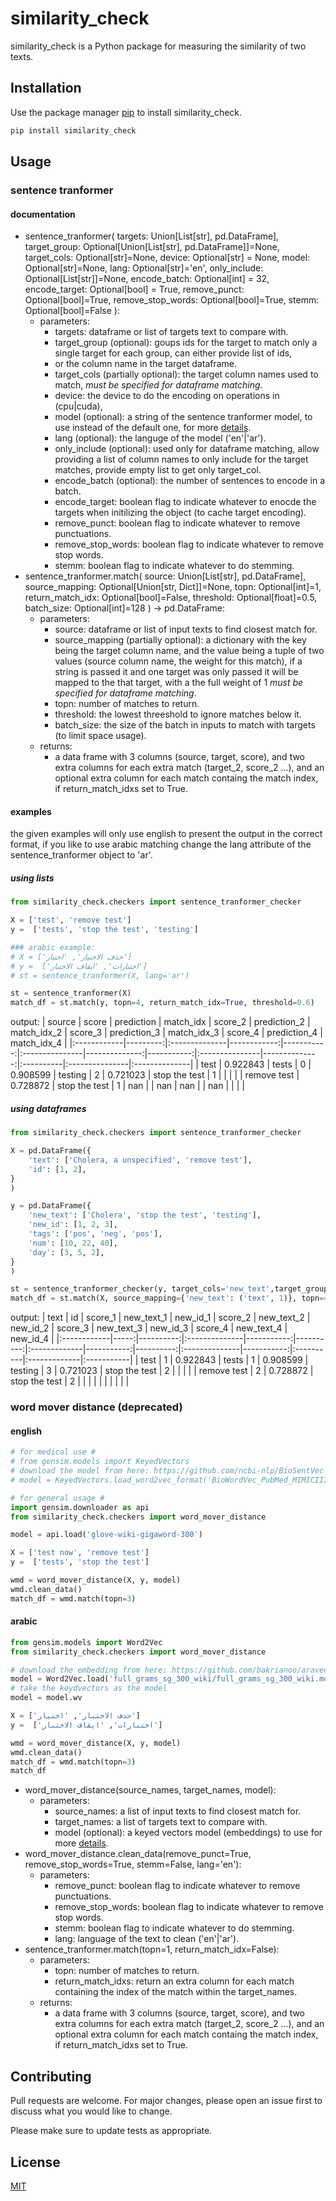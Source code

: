 # similarity_check

similarity_check is a Python package for measuring the similarity of two texts.

## Installation

Use the package manager [pip](https://pip.pypa.io/en/stable/) to install similarity_check.

```bash
pip install similarity_check 
```

## Usage
### sentence tranformer
#### documentation
* sentence_tranformer(
        targets: Union[List[str], pd.DataFrame], 
        target_group: Optional[Union[List[str], pd.DataFrame]]=None,
        target_cols: Optional[str]=None, 
        device: Optional[str] = None,
        model: Optional[str]=None, 
        lang: Optional[str]='en', 
        only_include: Optional[List[str]]=None,
        encode_batch: Optional[int] = 32,
        encode_target: Optional[bool] = True,
        remove_punct: Optional[bool]=True, 
        remove_stop_words: Optional[bool]=True, 
        stemm: Optional[bool]=False
  ):
  * parameters:
    * targets: dataframe or list of targets text to compare with.
    * target_group (optional): goups ids for the target to match only a single target for each group, can either provide list of ids,
    * or the column name in the target dataframe.
    * target_cols (partially optional): the target column names used to match, *must be specified for dataframe matching*.
    * device: the device to do the encoding on operations in (cpu|cuda),
    * model (optional): a string of the sentence tranformer model, to use instead of the default one, for more [details](https://www.sbert.net/).
    * lang (optional): the languge of the model ('en'|'ar').
    * only_include (optional): used only for dataframe matching, allow providing a list of column names to only include for the target matches, provide empty list to get only target_col.
    * encode_batch (optional): the number of sentences to encode in a batch.
    * encode_target: boolean flag to indicate whatever to enocde the targets when initilizing the object (to cache target encoding).
    * remove_punct: boolean flag to indicate whatever to remove punctuations. 
    * remove_stop_words: boolean flag to indicate whatever to remove stop words.
    * stemm: boolean flag to indicate whatever to do stemming.
* sentence_tranformer.match(
        source: Union[List[str], pd.DataFrame], 
        source_mapping: Optional[Union[str, Dict]]=None, 
        topn: Optional[int]=1, 
        return_match_idx: Optional[bool]=False, 
        threshold: Optional[float]=0.5, 
        batch_size: Optional[int]=128
    ) -> pd.DataFrame:
  * parameters:
    * source: dataframe or list of input texts to find closest match for.
    * source_mapping (partially optional): a dictionary with the key being the target column name, and the value being a tuple of two values (source column name, the weight for this match), if a string is passed it and one target was only passed it will be mapped to the that target, with a the full weight of 1 *must be specified for dataframe matching*.
    * topn: number of matches to return.
    * threshold: the lowest threeshold to ignore matches below it.
    * batch_size: the size of the batch in inputs to match with targets (to limit space usage).
  * returns:
    * a data frame with 3 columns (source, target, score), and two extra columns for each extra match (target_2, score_2 ...), and an optional extra column for each match containg the match index, if return_match_idxs set to True.
#### examples
the given examples will only use english to present the output in the correct format, if you like to use arabic matching change the lang attribute of the sentence_tranformer object to 'ar'.
##### using lists
```python
from similarity_check.checkers import sentence_tranformer_checker

X = ['test', 'remove test']
y =  ['tests', 'stop the test', 'testing']

### arabic example:
# X = ['حذف الاختبار', 'اختبار']
# y =  ['اختبارات', 'ايقاف الاختبار']
# st = sentence_tranformer(X, lang='ar')

st = sentence_tranformer(X)
match_df = st.match(y, topn=4, return_match_idx=True, threshold=0.6)
```
output:
| source      |    score | prediction    |   match_idx |    score_2 | prediction_2   |   match_idx_2 |    score_3 | prediction_3   |   match_idx_3 | score_4   | prediction_4   | match_idx_4   |
|:------------|---------:|:--------------|------------:|-----------:|:---------------|--------------:|-----------:|:---------------|--------------:|:----------|:---------------|:--------------|
| test        | 0.922843 | tests         |           0 |   0.908599 | testing        |             2 |   0.721023 | stop the test  |             1 |           |                |               |
| remove test | 0.728872 | stop the test |           1 | nan        |                |           nan | nan        |                |           nan |           |                |               |
##### using dataframes
```python
from similarity_check.checkers import sentence_tranformer_checker

X = pd.DataFrame({
    'text': ['Cholera, a unspecified', 'remove test'],
    'id': [1, 2],
}
)

y = pd.DataFrame({
    'new_text': ['Cholera', 'stop the test', 'testing'],
    'new_id': [1, 2, 3],
    'tags': ['pos', 'neg', 'pos'],
    'num': [10, 22, 40],
    'day': [3, 5, 2],
}
)

st = sentence_tranformer_checker(y, target_cols='new_text',target_group='tags', only_include=['new_id'])
match_df = st.match(X, source_mapping={'new_text': ('text', 1)}, topn=4, threshold=0.6, batch_size=1)
```
output:
| text        |   id |   score_1 | new_text_1    |   new_id_1 |   score_2 | new_text_2   |   new_id_2 |   score_3 | new_text_3    |   new_id_3 | score_4   | new_text_4   | new_id_4   |
|:------------|-----:|----------:|:--------------|-----------:|----------:|:-------------|-----------:|----------:|:--------------|-----------:|:----------|:-------------|:-----------|
| test        |    1 |  0.922843 | tests         |          1 |  0.908599 | testing      |          3 |  0.721023 | stop the test |          2 |           |              |            |
| remove test |    2 |  0.728872 | stop the test |          2 |           |              |            |           |               |            |           |              |            |

### word mover distance (deprecated)
#### english
```python
# for medical use #
# from gensim.models import KeyedVectors
# download the model from here: https://github.com/ncbi-nlp/BioSentVec
# model = KeyedVectors.load_word2vec_format('BioWordVec_PubMed_MIMICIII_d200.vec.bin', binary=True)

# for general usage #
import gensim.downloader as api
from similarity_check.checkers import word_mover_distance

model = api.load('glove-wiki-gigaword-300')

X = ['test now', 'remove test']
y =  ['tests', 'stop the test']

wmd = word_mover_distance(X, y, model)
wmd.clean_data()
match_df = wmd.match(topn=3)
```
#### arabic
```python
from gensim.models import Word2Vec
from similarity_check.checkers import word_mover_distance

# download the embedding from here: https://github.com/bakrianoo/aravec (N-Grams Models, Wikipedia-SkipGram, Vec-Size:300)
model = Word2Vec.load('full_grams_sg_300_wiki/full_grams_sg_300_wiki.mdl')
# take the keydvectors as the model
model = model.wv

X = ['حذف الاختبار', 'اختبار']
y =  ['اختبارات', 'ايقاف الاختبار']

wmd = word_mover_distance(X, y, model)
wmd.clean_data()
match_df = wmd.match(topn=3)
match_df
```
* word_mover_distance(source_names, target_names, model):
  * parameters:
    * source_names: a list of input texts to find closest match for.
    * target_names: a list of targets text to compare with.
    * model (optional): a keyed vectors model (embeddings) to use for more [details](https://radimrehurek.com/gensim/auto_examples/tutorials/run_word2vec.html).
* word_mover_distance.clean_data(remove_punct=True, remove_stop_words=True, stemm=False, lang='en'):
  * parameters:
    * remove_punct: boolean flag to indicate whatever to remove punctuations. 
    * remove_stop_words: boolean flag to indicate whatever to remove stop words.
    * stemm: boolean flag to indicate whatever to do stemming.
    * lang: language of the text to clean ('en'|'ar').
* sentence_tranformer.match(topn=1, return_match_idx=False):
  * parameters:
    * topn: number of matches to return.
    * return_match_idxs: return an extra column for each match containing the index of the match within the target_names.
  * returns: 
    * a data frame with 3 columns (source, target, score), and two extra columns for each extra match (target_2, score_2 ...), and an optional extra column for each match containg the match index, if return_match_idxs set to True.

## Contributing
Pull requests are welcome. For major changes, please open an issue first to discuss what you would like to change.

Please make sure to update tests as appropriate.

## License
[MIT](https://choosealicense.com/licenses/mit/)